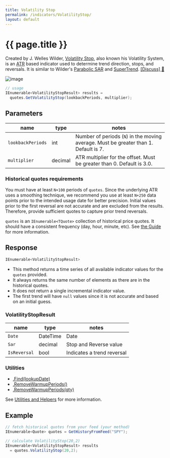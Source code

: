 ```yaml
---
title: Volatility Stop
permalink: /indicators/VolatilityStop/
layout: default
---
```


# {{ page.title }}

Created by J. Welles Wilder, [Volatility Stop](https://archive.org/details/newconceptsintec00wild), also known his Volatility System, is an [ATR](../Atr/) based indicator used to determine trend direction, stops, and reversals.  It is similar to Wilder's [Parabolic SAR](../ParabolicSar/) and [SuperTrend](../SuperTrend/).
[[Discuss] :speech_balloon:]({{site.github.repository_url}}/discussions/564 "Community discussion about this indicator")

![image]({{site.baseurl}}/assets/charts/VolatilityStop.png)

```csharp
// usage
IEnumerable<VolatilityStopResult> results =
  quotes.GetVolatilityStop(lookbackPeriods, multiplier);  
```

## Parameters

| name | type | notes
| -- |-- |--
| `lookbackPeriods` | int | Number of periods (`N`) in the moving average.  Must be greater than 1.  Default is 7.
| `multiplier` | decimal | ATR multiplier for the offset.  Must be greater than 0.  Default is 3.0.

### Historical quotes requirements

You must have at least `N+100` periods of `quotes`.  Since the underlying ATR uses a smoothing technique, we recommend you use at least `N+250` data points prior to the intended usage date for better precision.  Initial values prior to the first reversal are not accurate and are excluded from the results.  Therefore, provide sufficient quotes to capture prior trend reversals.

`quotes` is an `IEnumerable<TQuote>` collection of historical price quotes.  It should have a consistent frequency (day, hour, minute, etc).  See [the Guide]({{site.baseurl}}/guide/#historical-quotes) for more information.

## Response

```csharp
IEnumerable<VolatilityStopResult>
```

- This method returns a time series of all available indicator values for the `quotes` provided.
- It always returns the same number of elements as there are in the historical quotes.
- It does not return a single incremental indicator value.
- The first trend will have `null` values since it is not accurate and based on an initial guess.

### VolatilityStopResult

| name | type | notes
| -- |-- |--
| `Date` | DateTime | Date
| `Sar` | decimal | Stop and Reverse value
| `IsReversal` | bool | Indicates a trend reversal

### Utilities

- [.Find(lookupDate)]({{site.baseurl}}/utilities#find-indicator-result-by-date)
- [.RemoveWarmupPeriods()]({{site.baseurl}}/utilities#remove-warmup-periods)
- [.RemoveWarmupPeriods(qty)]({{site.baseurl}}/utilities#remove-warmup-periods)

See [Utilities and Helpers]({{site.baseurl}}/utilities#utilities-for-indicator-results) for more information.

## Example

```csharp
// fetch historical quotes from your feed (your method)
IEnumerable<Quote> quotes = GetHistoryFromFeed("SPY");

// calculate VolatilityStop(20,2)
IEnumerable<VolatilityStopResult> results
  = quotes.VolatilityStop(20,2);
```
